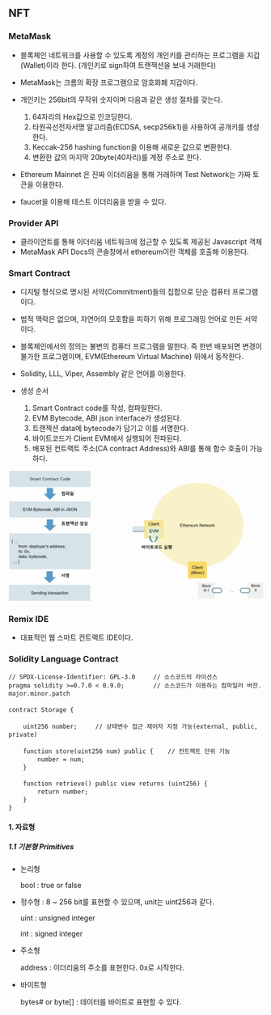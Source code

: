 ## NFT

### MetaMask

- 블록체인 네트워크를 사용할 수 있도록 계정의 개인키를 관리하는 프로그램을 지갑(Wallet)이라 한다. (개인키로 sign하여 트랜잭션을 보내 거래한다)
- MetaMask는 크롬의 확장 프로그램으로 암호화폐 지갑이다.

- 개인키는 256bit의 무작위 숫자이며 다음과 같은 생성 절차를 갖는다.
  1. 64자리의 Hex값으로 인코딩한다.
  2. 타원곡선전자서명 알고리즘(ECDSA, secp256k1)을 사용하여 공개키를 생성한다.
  3. Keccak-256 hashing function을 이용해 새로운 값으로 변환한다.
  4. 변환한 값의 마지막 20byte(40자리)를 계정 주소로 한다.

- Ethereum Mainnet 은 진짜 이더리움을 통해 거래하며 Test Network는 가짜 토큰을 이용한다.
- faucet을 이용해 테스트 이더리움을 받을 수 있다.



### Provider API

- 클라이언트를 통해 이더리움 네트워크에 접근할 수 있도록 제공된 Javascript 객체
- MetaMask API Docs의 콘솔창에서 ethereum이란 객체를 호출해 이용한다.



### Smart Contract

- 디지털 형식으로 명시된 서약(Commitment)들의 집합으로 단순 컴퓨터 프로그램이다.

- 법적 맥락은 없으며, 자연어의 모호함을 피하기 위해 프로그래밍 언어로 만든 서약이다.

- 블록체인에서의 정의는 불변의 컴퓨터 프로그램을 말한다. 즉 한번 배포되면 변경이 불가한 프로그램이며, EVM(Ethereum Virtual Machine) 위에서 동작한다.

- Solidity, LLL, Viper, Assembly 같은 언어를 이용한다.



- 생성 순서
  1. Smart Contract code를 작성, 컴파일한다.
  2. EVM Bytecode, ABI json interface가 생성된다.
  3. 트랜젝션 data에 bytecode가 담기고 이를 서명한다.
  4. 바이트코드가 Client EVM에서 실행되어 전파된다.
  5. 배포된 컨트랙트 주소(CA contract Address)와 ABI를 통해 함수 호출이 가능하다.

![image-20220827232527440](NFT.assets/image-20220827232527440.png)



### Remix IDE

- 대표적인 웹 스마트 컨트랙트 IDE이다.



### Solidity Language Contract

```solidity
// SPDX-License-Identifier: GPL-3.0		// 소스코드의 라이선스
pragma solidity >=0.7.0 < 0.9.0;		// 소스코드가 이용하는 컴파일러 버전. major.minor.patch

contract Storage {
	
	uint256 number;		// 상태변수 접근 제어자 지정 가능(external, public, private)
	
	function store(uint256 num) public {	// 컨트랙트 단위 기능
		number = num;
	}
	
	function retrieve() public view returns (uint256) {
		return number;
	}
}
```



#### 1. 자료형

##### 1.1 기본형 Primitives

- 논리형

  bool : true or false

- 정수형 : 8 ~ 256 bit를 표현할 수 있으며, unit는 uint256과 같다.

  uint : unsigned integer

  int : signed integer

- 주소형

  address : 이더리움의 주소를 표현한다. 0x로 시작한다.

- 바이트형

  bytes# or byte[] : 데이터를 바이트로 표현할 수 있다.